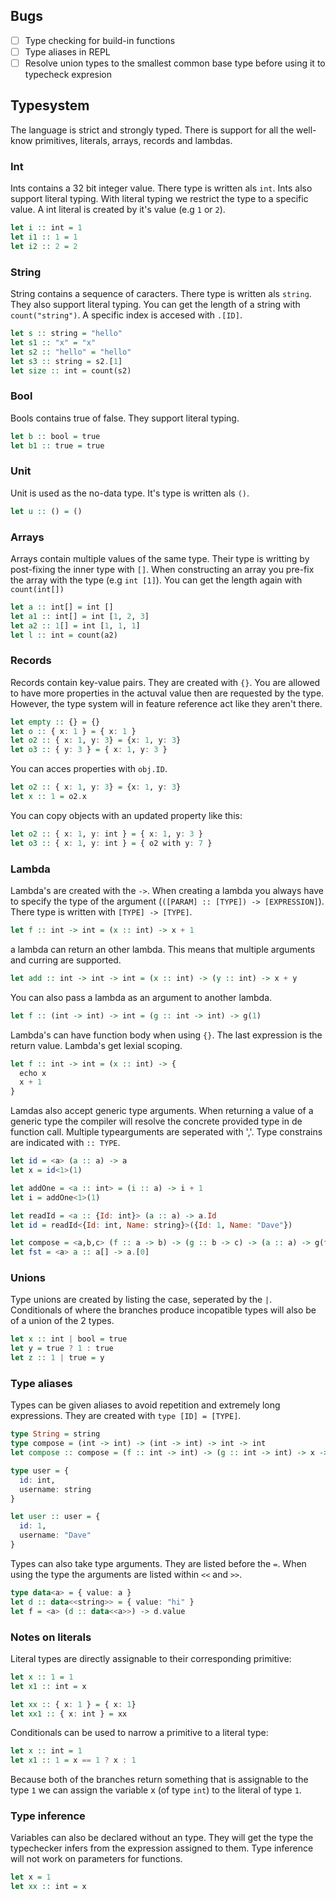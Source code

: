 ## Bugs

* [ ] Type checking for build-in functions
* [ ] Type aliases in REPL
* [ ] Resolve union types to the smallest common base type before using it to typecheck expresion

## Typesystem

The language is strict and strongly typed. There is support for all the well-know primitives, literals, arrays, records and lambdas.

### Int

Ints contains a 32 bit integer value. There type is written als `int`. Ints also support literal typing. With literal typing we restrict the type to a specific value. A int literal is created by it's value (e.g `1` or `2`).

```hs
let i :: int = 1
let i1 :: 1 = 1
let i2 :: 2 = 2
```

### String

String contains a sequence of caracters. There type is written als `string`. They also support literal typing. You can get the length of a string with `count("string")`. A specific index is accesed with `.[ID]`.

```hs
let s :: string = "hello"
let s1 :: "x" = "x"
let s2 :: "hello" = "hello"
let s3 :: string = s2.[1]
let size :: int = count(s2)
```

### Bool

Bools contains true of false. They support literal typing.

```hs
let b :: bool = true
let b1 :: true = true
```

### Unit

Unit is used as the no-data type. It's type is written als `()`.

```hs
let u :: () = ()
```

### Arrays

Arrays contain multiple values of the same type. Their type is writting by post-fixing the inner type with `[]`. When constructing an array you pre-fix the array with the type (e.g `int [1]`). You can get the length again with `count(int[])`

```hs
let a :: int[] = int []
let a1 :: int[] = int [1, 2, 3]
let a2 :: 1[] = int [1, 1, 1]
let l :: int = count(a2)
```

### Records

Records contain key-value pairs. They are created with `{}`. You are allowed to have more properties in the actuval value then are requested by the type. However, the type system will in feature reference act like they aren't there.

```hs
let empty :: {} = {}
let o :: { x: 1 } = { x: 1 }
let o2 :: { x: 1, y: 3} = {x: 1, y: 3}
let o3 :: { y: 3 } = { x: 1, y: 3 }
```

You can acces properties with `obj.ID`.

```hs
let o2 :: { x: 1, y: 3} = {x: 1, y: 3}
let x :: 1 = o2.x
```

You can copy objects with an updated property like this:

```hs
let o2 :: { x: 1, y: int } = { x: 1, y: 3 }
let o3 :: { x: 1, y: int } = { o2 with y: 7 }
```

### Lambda

Lambda's are created with the `->`. When creating a lambda you always have to specify the type of the argument (`([PARAM] :: [TYPE]) -> [EXPRESSION]`). There type is written with `[TYPE] -> [TYPE]`.

```hs
let f :: int -> int = (x :: int) -> x + 1
```

a lambda can return an other lambda. This means that multiple arguments and curring are supported.

```hs
let add :: int -> int -> int = (x :: int) -> (y :: int) -> x + y
```

You can also pass a lambda as an argument to another lambda.

```hs
let f :: (int -> int) -> int = (g :: int -> int) -> g(1)
```

Lambda's can have function body when using `{}`. The last expression is the return value. Lambda's get lexial scoping.

```hs
let f :: int -> int = (x :: int) -> {
  echo x
  x + 1
}
```

Lamdas also accept generic type arguments. When returning a value of a generic type the compiler will resolve the concrete provided type in de function call. Multiple typearguments are seperated with ','. Type constrains are indicated with `:: TYPE`.

```hs
let id = <a> (a :: a) -> a
let x = id<1>(1)

let addOne = <a :: int> = (i :: a) -> i + 1
let i = addOne<1>(1)

let readId = <a :: {Id: int}> (a :: a) -> a.Id
let id = readId<{Id: int, Name: string}>({Id: 1, Name: "Dave"})

let compose = <a,b,c> (f :: a -> b) -> (g :: b -> c) -> (a :: a) -> g(f(a))
let fst = <a> a :: a[] -> a.[0]
```

### Unions

Type unions are created by listing the case, seperated by the `|`. Conditionals of where the branches produce incopatible types will also be of a union of the 2 types.

```hs
let x :: int | bool = true
let y = true ? 1 : true
let z :: 1 | true = y
```

### Type aliases

Types can be given aliases to avoid repetition and extremely long expressions. They are created with `type [ID] = [TYPE]`.

```hs
type String = string
type compose = (int -> int) -> (int -> int) -> int -> int
let compose :: compose = (f :: int -> int) -> (g :: int -> int) -> x -> g(f(x))

type user = {
  id: int,
  username: string
}

let user :: user = {
  id: 1,
  username: "Dave"
}
```

Types can also take type arguments. They are listed before the `=`. When using the type the arguments are listed within `<<` and `>>`.

```hs
type data<a> = { value: a }
let d :: data<<string>> = { value: "hi" }
let f = <a> (d :: data<<a>>) -> d.value
```

### Notes on literals

Literal types are directly assignable to their corresponding primitive:

```hs
let x :: 1 = 1
let x1 :: int = x

let xx :: { x: 1 } = { x: 1}
let xx1 :: { x: int } = xx
```

Conditionals can be used to narrow a primitive to a literal type:

```hs
let x :: int = 1
let x1 :: 1 = x == 1 ? x : 1
```

Because both of the branches return something that is assignable to the type `1` we can assign the variable x (of type `int`) to the literal of type `1`.

### Type inference

Variables can also be declared without an type. They will get the type the typechecker infers from the expression assigned to them. Type inference will not work on parameters for functions.

```hs
let x = 1
let xx :: int = x
```
